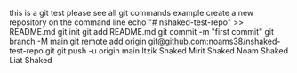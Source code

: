 this is a git test 
please see all git commands example 
create a new repository on the command line
echo "# nshaked-test-repo" >> README.md
git init
git add README.md
git commit -m "first commit"
git branch -M main
git remote add origin git@github.com:noams38/nshaked-test-repo.git
git push -u origin main
Itzik Shaked
Mirit Shaked
Noam Shaked
Liat Shaked

